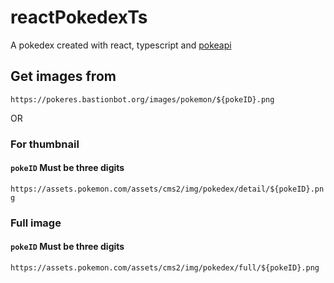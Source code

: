 # reactPokedexTs

A pokedex created with react, typescript and [pokeapi](https://pokeapi.co/)

## Get images from

`https://pokeres.bastionbot.org/images/pokemon/${pokeID}.png`

OR

### For thumbnail

#### `pokeID` Must be three digits

`https://assets.pokemon.com/assets/cms2/img/pokedex/detail/${pokeID}.png`

### Full image

#### `pokeID` Must be three digits

`https://assets.pokemon.com/assets/cms2/img/pokedex/full/${pokeID}.png`
